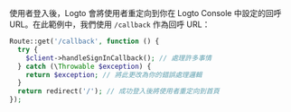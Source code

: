 使用者登入後，Logto 會將使用者重定向到你在 Logto Console 中設定的回呼 URL。在此範例中，我們使用 `/callback` 作為回呼 URL：

```php
Route::get('/callback', function () {
  try {
    $client->handleSignInCallback(); // 處理許多事情
  } catch (\Throwable $exception) {
    return $exception; // 將此更改為你的錯誤處理邏輯
  }
  return redirect('/'); // 成功登入後將使用者重定向到首頁
});
```
